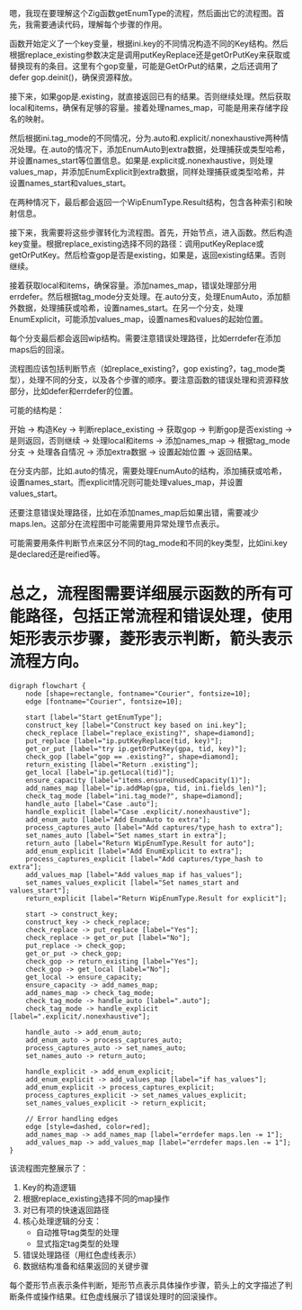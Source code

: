 嗯，我现在要理解这个Zig函数getEnumType的流程，然后画出它的流程图。首先，我需要通读代码，理解每个步骤的作用。

函数开始定义了一个key变量，根据ini.key的不同情况构造不同的Key结构。然后根据replace_existing参数决定是调用putKeyReplace还是getOrPutKey来获取或替换现有的条目。这里有个gop变量，可能是GetOrPut的结果，之后还调用了defer gop.deinit()，确保资源释放。

接下来，如果gop是.existing，就直接返回已有的结果。否则继续处理。然后获取local和items，确保有足够的容量。接着处理names_map，可能是用来存储字段名的映射。

然后根据ini.tag_mode的不同情况，分为.auto和.explicit/.nonexhaustive两种情况处理。在.auto的情况下，添加EnumAuto到extra数据，处理捕获或类型哈希，并设置names_start等位置信息。如果是.explicit或.nonexhaustive，则处理values_map，并添加EnumExplicit到extra数据，同样处理捕获或类型哈希，并设置names_start和values_start。

在两种情况下，最后都会返回一个WipEnumType.Result结构，包含各种索引和映射信息。

接下来，我需要将这些步骤转化为流程图。首先，开始节点，进入函数。然后构造key变量。根据replace_existing选择不同的路径：调用putKeyReplace或getOrPutKey。然后检查gop是否是existing，如果是，返回existing结果。否则继续。

接着获取local和items，确保容量。添加names_map，错误处理部分用errdefer。然后根据tag_mode分支处理。在.auto分支，处理EnumAuto，添加额外数据，处理捕获或哈希，设置names_start。在另一个分支，处理EnumExplicit，可能添加values_map，设置names和values的起始位置。

每个分支最后都会返回wip结构。需要注意错误处理路径，比如errdefer在添加maps后的回滚。

流程图应该包括判断节点（如replace_existing?，gop existing?，tag_mode类型），处理不同的分支，以及各个步骤的顺序。要注意函数的错误处理和资源释放部分，比如defer和errdefer的位置。

可能的结构是：

开始 -> 构造Key -> 判断replace_existing -> 获取gop -> 判断gop是否existing -> 是则返回，否则继续 -> 处理local和items -> 添加names_map -> 根据tag_mode分支 -> 处理各自情况 -> 添加extra数据 -> 设置起始位置 -> 返回结果。

在分支内部，比如.auto的情况，需要处理EnumAuto的结构，添加捕获或哈希，设置names_start。而explicit情况则可能处理values_map，并设置values_start。

还要注意错误处理路径，比如在添加names_map后如果出错，需要减少maps.len。这部分在流程图中可能需要用异常处理节点表示。

可能需要用条件判断节点来区分不同的tag_mode和不同的key类型，比如ini.key是declared还是reified等。

总之，流程图需要详细展示函数的所有可能路径，包括正常流程和错误处理，使用矩形表示步骤，菱形表示判断，箭头表示流程方向。
================================================
```graphviz
digraph flowchart {
    node [shape=rectangle, fontname="Courier", fontsize=10];
    edge [fontname="Courier", fontsize=10];

    start [label="Start getEnumType"];
    construct_key [label="Construct key based on ini.key"];
    check_replace [label="replace_existing?", shape=diamond];
    put_replace [label="ip.putKeyReplace(tid, key)"];
    get_or_put [label="try ip.getOrPutKey(gpa, tid, key)"];
    check_gop [label="gop == .existing?", shape=diamond];
    return_existing [label="Return .existing"];
    get_local [label="ip.getLocal(tid)"];
    ensure_capacity [label="items.ensureUnusedCapacity(1)"];
    add_names_map [label="ip.addMap(gpa, tid, ini.fields_len)"];
    check_tag_mode [label="ini.tag_mode?", shape=diamond];
    handle_auto [label="Case .auto"];
    handle_explicit [label="Case .explicit/.nonexhaustive"];
    add_enum_auto [label="Add EnumAuto to extra"];
    process_captures_auto [label="Add captures/type_hash to extra"];
    set_names_auto [label="Set names_start in extra"];
    return_auto [label="Return WipEnumType.Result for auto"];
    add_enum_explicit [label="Add EnumExplicit to extra"];
    process_captures_explicit [label="Add captures/type_hash to extra"];
    add_values_map [label="Add values_map if has_values"];
    set_names_values_explicit [label="Set names_start and values_start"];
    return_explicit [label="Return WipEnumType.Result for explicit"];

    start -> construct_key;
    construct_key -> check_replace;
    check_replace -> put_replace [label="Yes"];
    check_replace -> get_or_put [label="No"];
    put_replace -> check_gop;
    get_or_put -> check_gop;
    check_gop -> return_existing [label="Yes"];
    check_gop -> get_local [label="No"];
    get_local -> ensure_capacity;
    ensure_capacity -> add_names_map;
    add_names_map -> check_tag_mode;
    check_tag_mode -> handle_auto [label=".auto"];
    check_tag_mode -> handle_explicit [label=".explicit/.nonexhaustive"];

    handle_auto -> add_enum_auto;
    add_enum_auto -> process_captures_auto;
    process_captures_auto -> set_names_auto;
    set_names_auto -> return_auto;

    handle_explicit -> add_enum_explicit;
    add_enum_explicit -> add_values_map [label="if has_values"];
    add_enum_explicit -> process_captures_explicit;
    process_captures_explicit -> set_names_values_explicit;
    set_names_values_explicit -> return_explicit;

    // Error handling edges
    edge [style=dashed, color=red];
    add_names_map -> add_names_map [label="errdefer maps.len -= 1"];
    add_values_map -> add_values_map [label="errdefer maps.len -= 1"];
}
``` 

该流程图完整展示了：
1. Key的构造逻辑
2. 根据replace_existing选择不同的map操作
3. 对已有项的快速返回路径
4. 核心处理逻辑的分支：
   - 自动推导tag类型的处理
   - 显式指定tag类型的处理
5. 错误处理路径（用红色虚线表示）
6. 数据结构准备和结果返回的关键步骤

每个菱形节点表示条件判断，矩形节点表示具体操作步骤，箭头上的文字描述了判断条件或操作结果。红色虚线展示了错误处理时的回滚操作。